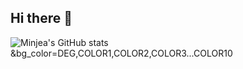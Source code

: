 ## Hi there 👋

![Minjea's GitHub stats](https://github-readme-stats.vercel.app/api?username=Minjea31&show_icons=true&theme=radical)
&bg_color=DEG,COLOR1,COLOR2,COLOR3...COLOR10
<!--
**Minjea31/Minjea31** is a ✨ _special_ ✨ repository because its `README.md` (this file) appears on your GitHub profile.

Here are some ideas to get you started:

- 🔭 I’m currently working on ...
- 🌱 I’m currently learning ...
- 👯 I’m looking to collaborate on ...
- 🤔 I’m looking for help with ...
- 💬 Ask me about ...
- 📫 How to reach me: ...
- 😄 Pronouns: ...
- ⚡ Fun fact: ...
-->
